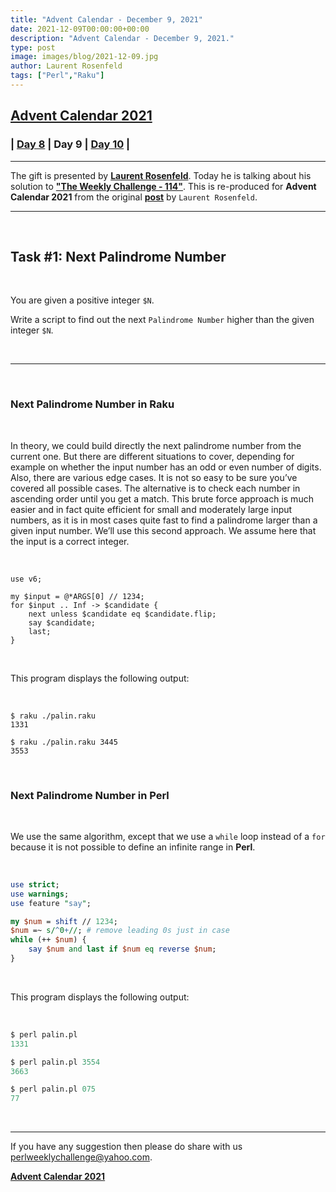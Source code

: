 ```yaml
---
title: "Advent Calendar - December 9, 2021"
date: 2021-12-09T00:00:00+00:00
description: "Advent Calendar - December 9, 2021."
type: post
image: images/blog/2021-12-09.jpg
author: Laurent Rosenfeld
tags: ["Perl","Raku"]
---
```


## [**Advent Calendar 2021**](/blog/advent-calendar-2021)
### | [**Day 8**](/blog/advent-calendar-2021-12-08) | **Day 9** | [**Day 10**](/blog/advent-calendar-2021-12-10) |
***

The gift is presented by [**Laurent Rosenfeld**](/blog/meet-the-champion-013). Today he is talking about his solution to [**"The Weekly Challenge - 114"**](/blog/perl-weekly-challenge-114). This is re-produced for **Advent Calendar 2021** from the original [**post**](http://blogs.perl.org/users/laurent_r/2021/05/perl-weekly-challenge-114-next-palindrome-number-and-higher-integer-set-bits.html) by `Laurent Rosenfeld`.

***

<br>

## Task #1: Next Palindrome Number

<br>

You are given a positive integer `$N`.

Write a script to find out the next `Palindrome Number` higher than the given integer `$N`.

<br>

***

<br>

### Next Palindrome Number in Raku

<br>

In theory, we could build directly the next palindrome number from the current one. But there are different situations to cover, depending for example on whether the input number has an odd or even number of digits. Also, there are various edge cases. It is not so easy to be sure you’ve covered all possible cases. The alternative is to check each number in ascending order until you get a match. This brute force approach is much easier and in fact quite efficient for small and moderately large input numbers, as it is in most cases quite fast to find a palindrome larger than a given input number. We’ll use this second approach. We assume here that the input is a correct integer.

<br>

```perl6
use v6;

my $input = @*ARGS[0] // 1234;
for $input .. Inf -> $candidate {
    next unless $candidate eq $candidate.flip;
    say $candidate;
    last;
}
```

<br>

This program displays the following output:

<br>

```perl6
$ raku ./palin.raku
1331

$ raku ./palin.raku 3445
3553
```

<br>

### Next Palindrome Number in Perl

<br>

We use the same algorithm, except that we use a `while` loop instead of a `for` because it is not possible to define an infinite range in **Perl**.

<br>

```perl
use strict;
use warnings;
use feature "say";

my $num = shift // 1234;
$num =~ s/^0+//; # remove leading 0s just in case
while (++ $num) {
    say $num and last if $num eq reverse $num;
}
```

<br>

This program displays the following output:

<br>

```perl
$ perl palin.pl
1331

$ perl palin.pl 3554
3663

$ perl palin.pl 075
77
```

<br>

***

If you have any suggestion then please do share with us <perlweeklychallenge@yahoo.com>.

[**Advent Calendar 2021**](/blog/advent-calendar-2021)
